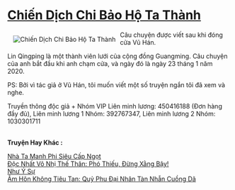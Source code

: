 <a href="https://truyentiki.com/chien-dich-chi-bao-ho-ta-thanh.31615/" title="Chiến Dịch Chi Bảo Hộ Ta Thành"><h1>Chiến Dịch Chi Bảo Hộ Ta Thành</h1></a><div style="display:table"><img align="right" style="float: left; padding: 10px;" src="https://truyentiki.com/a/img/str/src/31615.jpg" alt="Chiến Dịch Chi Bảo Hộ Ta Thành">Câu chuyện được viết sau khi đóng cửa Vũ Hán. <p></p> Lin Qingping là một thành viên lưới của cộng đồng Guangming. Câu chuyện của anh bắt đầu khi anh chạm cửa, và ngày đó là ngày 23 tháng 1 năm 2020. <p></p> PS: Bởi vì tác giả ở Vũ Hán, tôi muốn viết một số truyện ngắn tôi đã xem và nghe. <p></p> Truyền thông độc giả + Nhóm VIP Liên minh lương: 450416188 (Đơn hàng đầy đủ), Liên minh lương 1 Nhóm: 392767347, Liên minh lương 2 Nhóm: 1030301711</div><p><br><b>Truyện Hay Khác :</b></p><a href="https://truyentiki.com/nha-ta-manh-phi-sieu-cap-ngot.31614/" alt="Nhà Ta Manh Phi Siêu Cấp Ngọt">Nhà Ta Manh Phi Siêu Cấp Ngọt</a><br/><a href="https://github.com/nownovels/topcv/tree/master/truyenhay/31743/README.md" alt="Độc Nhất Vô Nhị Thế Thân: Phó Thiếu, Đừng Xằng Bậy!">Độc Nhất Vô Nhị Thế Thân: Phó Thiếu, Đừng Xằng Bậy!</a><br/><a href="https://truyencv2020.blogspot.com/2020/06/nhu-y-su.html" alt="Như Ý Sự">Như Ý Sự</a><br/><a href="https://truyentiki.wordpress.com/2020/06/08/am-hon-khong-tieu-tan-quy-phu-dai-nhan-tan-nhan-cuong-da/" alt="Âm Hôn Không Tiêu Tan: Quỷ Phu Đại Nhân Tàn Nhẫn Cuồng Dã">Âm Hôn Không Tiêu Tan: Quỷ Phu Đại Nhân Tàn Nhẫn Cuồng Dã</a><br/>